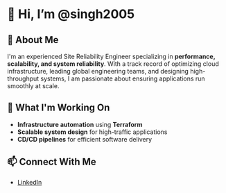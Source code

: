 # 👋 Hi, I’m @singh2005

## 🚀 About Me
I'm an experienced Site Reliability Engineer specializing in **performance, scalability, and system reliability**. With a track record of optimizing cloud infrastructure, leading global engineering teams, and designing high-throughput systems, I am passionate about ensuring applications run smoothly at scale.

## 💼 What I'm Working On
- **Infrastructure automation** using **Terraform**
- **Scalable system design** for high-traffic applications
- **CD/CD pipelines** for efficient software delivery

## 📫 Connect With Me
- [LinkedIn](https://www.linkedin.com/in/shailendra-singh-596a7625/)
<!---
singh2005/singh2005 is a ✨ special ✨ repository because its `README.md` (this file) appears on your GitHub profile.
You can click the Preview link to take a look at your changes.
--->
